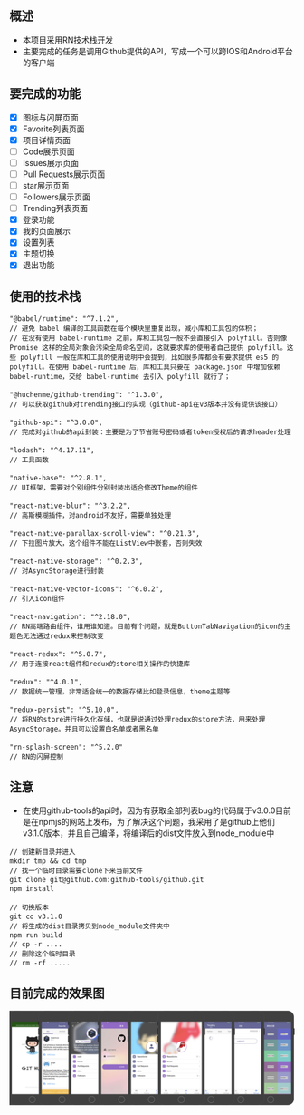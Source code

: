 ## 概述
- 本项目采用RN技术栈开发
- 主要完成的任务是调用Github提供的API，写成一个可以跨IOS和Android平台的客户端

## 要完成的功能
- [x] 图标与闪屏页面
- [x] Favorite列表页面
- [x] 项目详情页面
- [ ] Code展示页面
- [ ] Issues展示页面
- [ ] Pull Requests展示页面
- [ ] star展示页面 
- [ ] Followers展示页面
- [ ] Trending列表页面
- [x] 登录功能
- [x] 我的页面展示
- [x] 设置列表
- [x] 主题切换
- [x] 退出功能

## 使用的技术栈
```
"@babel/runtime": "^7.1.2",
// 避免 babel 编译的工具函数在每个模块里重复出现，减小库和工具包的体积；
// 在没有使用 babel-runtime 之前，库和工具包一般不会直接引入 polyfill。否则像 Promise 这样的全局对象会污染全局命名空间，这就要求库的使用者自己提供 polyfill。这些 polyfill 一般在库和工具的使用说明中会提到，比如很多库都会有要求提供 es5 的 polyfill。在使用 babel-runtime 后，库和工具只要在 package.json 中增加依赖 babel-runtime，交给 babel-runtime 去引入 polyfill 就行了；

"@huchenme/github-trending": "^1.3.0",
// 可以获取github对trending接口的实现（github-api在v3版本并没有提供该接口）

"github-api": "^3.0.0",
// 完成对github的api封装：主要是为了节省账号密码或者token授权后的请求header处理

"lodash": "^4.17.11",
// 工具函数

"native-base": "^2.8.1",
// UI框架，需要对个别组件分别封装出适合修改Theme的组件

"react-native-blur": "^3.2.2",
// 高斯模糊插件，对android不友好，需要单独处理

"react-native-parallax-scroll-view": "^0.21.3",
// 下拉图片放大，这个组件不能在ListView中嵌套，否则失效

"react-native-storage": "^0.2.3",
// 对AsyncStorage进行封装

"react-native-vector-icons": "^6.0.2",
// 引入icon组件

"react-navigation": "^2.18.0",
// RN高端路由组件，谁用谁知道。目前有个问题，就是ButtonTabNavigation的icon的主题色无法通过redux来控制改变

"react-redux": "^5.0.7",
// 用于连接react组件和redux的store相关操作的快捷库

"redux": "^4.0.1",
// 数据统一管理，非常适合统一的数据存储比如登录信息，theme主题等

"redux-persist": "^5.10.0",
// 将RN的store进行持久化存储，也就是说通过处理redux的store方法，用来处理AsyncStorage。并且可以设置白名单或者黑名单

"rn-splash-screen": "^5.2.0"
// RN的闪屏控制
```

## 注意

- 在使用github-tools的api时，因为有获取全部列表bug的代码属于v3.0.0目前是在npmjs的网站上发布，为了解决这个问题，我采用了是github上他们v3.1.0版本，并且自己编译，将编译后的dist文件放入到node_module中
```
// 创建新目录并进入
mkdir tmp && cd tmp
// 找一个临时目录需要clone下来当前文件
git clone git@github.com:github-tools/github.git
npm install

// 切换版本
git co v3.1.0
// 将生成的dist目录拷贝到node_module文件夹中
npm run build
// cp -r ....
// 删除这个临时目录
// rm -rf .....
```

## 目前完成的效果图
![](https://raw.githubusercontent.com/wuyxp/react-native-github/master/readme_asset/github_readme_pic.jpg)


